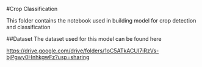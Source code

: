 #Crop Classification

This folder contains the notebook used in building model for crop detection and classification

##Dataset
The dataset used for this model can be found here

https://drive.google.com/drive/folders/1oC5ATkACUI7iRzVs-bjPgwy0HnhkgwFz?usp=sharing 

